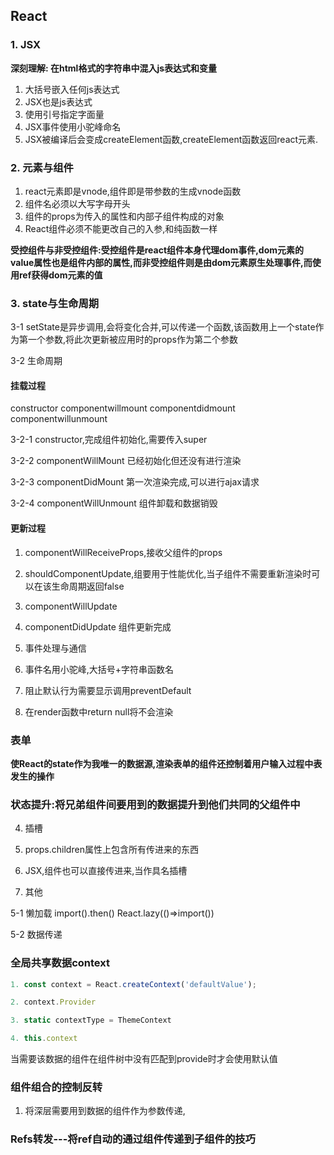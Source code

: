 ## React 

### 1. JSX

**深刻理解: 在html格式的字符串中混入js表达式和变量**

1. 大括号嵌入任何js表达式
2. JSX也是js表达式
3. 使用引号指定字面量
4. JSX事件使用小驼峰命名
5. JSX被编译后会变成createElement函数,createElement函数返回react元素.

### 2. 元素与组件

1. react元素即是vnode,组件即是带参数的生成vnode函数
2. 组件名必须以大写字母开头
3. 组件的props为传入的属性和内部子组件构成的对象
4. React组件必须不能更改自己的入参,和纯函数一样

**受控组件与非受控组件:受控组件是react组件本身代理dom事件,dom元素的value属性也是组件内部的属性,而非受控组件则是由dom元素原生处理事件,而使用ref获得dom元素的值**

### 3. state与生命周期

3-1 setState是异步调用,会将变化合并,可以传递一个函数,该函数用上一个state作为第一个参数,将此次更新被应用时的props作为第二个参数

3-2 生命周期

#### 挂载过程

constructor
componentwillmount
componentdidmount
componentwillunmount

3-2-1 constructor,完成组件初始化,需要传入super

3-2-2 componentWillMount 已经初始化但还没有进行渲染

3-2-3 componentDidMount 第一次渲染完成,可以进行ajax请求

3-2-4 componentWillUnmount 组件卸载和数据销毁

#### 更新过程

1. componentWillReceiveProps,接收父组件的props
2. shouldComponentUpdate,组要用于性能优化,当子组件不需要重新渲染时可以在该生命周期返回false
3. componentWillUpdate
4. componentDidUpdate 组件更新完成

3. 事件处理与通信

1. 事件名用小驼峰,大括号+字符串函数名

2. 阻止默认行为需要显示调用preventDefault

3. 在render函数中return null将不会渲染

### 表单

**使React的state作为我唯一的数据源,渲染表单的组件还控制着用户输入过程中表发生的操作**

### 状态提升:将兄弟组件间要用到的数据提升到他们共同的父组件中

4. 插槽

1. props.children属性上包含所有传进来的东西
2. JSX,组件也可以直接传进来,当作具名插槽

5. 其他

5-1 懒加载
import().then()
React.lazy(()=>import())

5-2 数据传递

### 全局共享数据context

```js
1. const context = React.createContext('defaultValue');

2. context.Provider

3. static contextType = ThemeContext

4. this.context
```

当需要该数据的组件在组件树中没有匹配到provide时才会使用默认值

### 组件组合的控制反转

1. 将深层需要用到数据的组件作为参数传递,

### Refs转发---将ref自动的通过组件传递到子组件的技巧


